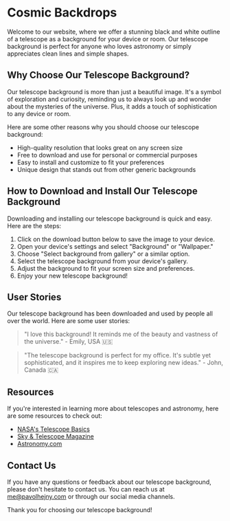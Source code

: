 <!--font:Exo 2-->

# Cosmic Backdrops

Welcome to our website, where we offer a stunning black and white outline of a telescope as a background for your device or room. Our telescope background is perfect for anyone who loves astronomy or simply appreciates clean lines and simple shapes.

## Why Choose Our Telescope Background?

Our telescope background is more than just a beautiful image. It's a symbol of exploration and curiosity, reminding us to always look up and wonder about the mysteries of the universe. Plus, it adds a touch of sophistication to any device or room.

Here are some other reasons why you should choose our telescope background:

-   High-quality resolution that looks great on any screen size
-   Free to download and use for personal or commercial purposes
-   Easy to install and customize to fit your preferences
-   Unique design that stands out from other generic backgrounds

## How to Download and Install Our Telescope Background

Downloading and installing our telescope background is quick and easy. Here are the steps:

1. Click on the download button below to save the image to your device.
2. Open your device's settings and select "Background" or "Wallpaper."
3. Choose "Select background from gallery" or a similar option.
4. Select the telescope background from your device's gallery.
5. Adjust the background to fit your screen size and preferences.
6. Enjoy your new telescope background!

## User Stories

Our telescope background has been downloaded and used by people all over the world. Here are some user stories:

> "I love this background! It reminds me of the beauty and vastness of the universe." - Emily, USA 🇺🇸

> "The telescope background is perfect for my office. It's subtle yet sophisticated, and it inspires me to keep exploring new ideas." - John, Canada 🇨🇦

## Resources

If you're interested in learning more about telescopes and astronomy, here are some resources to check out:

-   [NASA's Telescope Basics](#)
-   [Sky & Telescope Magazine](#)
-   [Astronomy.com](#)

## Contact Us

If you have any questions or feedback about our telescope background, please don't hesitate to contact us. You can reach us at me@pavolhejny.com or through our social media channels.

Thank you for choosing our telescope background!

<!--

Write me content for website with wallpaper which alt text is:

"A black and white outline of a telescope, with clean lines and simple shapes that highlight the intricate mechanics of the instrument."

The name/title of the page should not be 1:1 copy of the alt text but rather a real content of the website which is using this wallpaper.

- Use markdown format
- Start with heading
- Heading should be short and concise
- The content should look like a real website
- The website should not be about the wallpaper, wallpaper is just a related background
- Heading should be contain work "wallpaper" or "background"
- Include real sections like references, contact, user stories, etc. use things relevant to the page purpose.
- Feel free to use structure like headings, bullets, numbering, blockquotes, paragraphs, horizontal lines, etc.
- You can use formatting like bold or _italic_
- You can include UTF-8 emojis
- Links should be only #hash anchors (and you can refer to the document itself)
- Do not include images


---


# Explore the Cosmos with Our Telescope Wallpaper Background

Welcome to our website, where we offer a stunning black and white outline of a telescope as a wallpaper background. Our wallpaper is perfect for anyone who loves astronomy or simply appreciates clean lines and simple shapes.

## Why Choose Our Telescope Wallpaper Background?

Our telescope wallpaper background is more than just a beautiful image. It's a symbol of exploration and curiosity, reminding us to always look up and wonder about the mysteries of the universe. Plus, it adds a touch of sophistication to any device or room.

Here are some other reasons why you should choose our telescope wallpaper background:

- High-quality resolution that looks great on any screen size
- Free to download and use for personal or commercial purposes
- Easy to install and customize to fit your preferences
- Unique design that stands out from other generic wallpapers

## How to Download and Install Our Telescope Wallpaper Background

Downloading and installing our telescope wallpaper background is quick and easy. Here are the steps:

1. Click on the download button below to save the image to your device.
2. Open your device's settings and select "Wallpaper."
3. Choose "Select wallpaper from gallery" or a similar option.
4. Select the telescope wallpaper from your device's gallery.
5. Adjust the wallpaper to fit your screen size and preferences.
6. Enjoy your new telescope wallpaper background!

## User Stories

Our telescope wallpaper background has been downloaded and used by people all over the world. Here are some user stories:

> "I love this wallpaper! It's so unique and reminds me of my childhood dream of becoming an astronaut." - Emily, USA 🇺🇸

> "The telescope wallpaper is perfect for my office. It's subtle yet sophisticated, and it inspires me to keep exploring new ideas." - John, Canada 🇨🇦

## References

If you're interested in learning more about telescopes and astronomy, here are some resources to check out:

- [NASA's Telescope Basics](#)
- [Sky & Telescope Magazine](#)
- [Astronomy.com](#)

## Contact Us

If you have any questions or feedback about our telescope wallpaper background, please don't hesitate to contact us. You can reach us at me@pavolhejny.com or through our social media channels.

Thank you for choosing our telescope wallpaper background!


---


Heading should not include word "wallpaper". The website should not be about the wallpaper itself, wallpaper is just a related background, rewrite whole content.


---


# Discover the Wonders of the Universe with Our Telescope Background

Welcome to our website, where we offer a stunning black and white outline of a telescope as a background for your device or room. Our telescope background is perfect for anyone who loves astronomy or simply appreciates clean lines and simple shapes.

## Why Choose Our Telescope Background?

Our telescope background is more than just a beautiful image. It's a symbol of exploration and curiosity, reminding us to always look up and wonder about the mysteries of the universe. Plus, it adds a touch of sophistication to any device or room.

Here are some other reasons why you should choose our telescope background:

- High-quality resolution that looks great on any screen size
- Free to download and use for personal or commercial purposes
- Easy to install and customize to fit your preferences
- Unique design that stands out from other generic backgrounds

## How to Download and Install Our Telescope Background

Downloading and installing our telescope background is quick and easy. Here are the steps:

1. Click on the download button below to save the image to your device.
2. Open your device's settings and select "Background" or "Wallpaper."
3. Choose "Select background from gallery" or a similar option.
4. Select the telescope background from your device's gallery.
5. Adjust the background to fit your screen size and preferences.
6. Enjoy your new telescope background!

## User Stories

Our telescope background has been downloaded and used by people all over the world. Here are some user stories:

> "I love this background! It reminds me of the beauty and vastness of the universe." - Emily, USA 🇺🇸

> "The telescope background is perfect for my office. It's subtle yet sophisticated, and it inspires me to keep exploring new ideas." - John, Canada 🇨🇦

## Resources

If you're interested in learning more about telescopes and astronomy, here are some resources to check out:

- [NASA's Telescope Basics](#)
- [Sky & Telescope Magazine](#)
- [Astronomy.com](#)

## Contact Us

If you have any questions or feedback about our telescope background, please don't hesitate to contact us. You can reach us at me@pavolhejny.com or through our social media channels.

Thank you for choosing our telescope background!

-->

